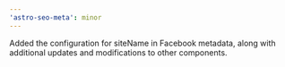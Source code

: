 ```yaml
---
'astro-seo-meta': minor
---
```


Added the configuration for siteName in Facebook metadata, along with additional updates and modifications to other components.
